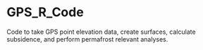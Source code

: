# GPS_R_Code
Code to take GPS point elevation data, create surfaces, calculate subsidence, and perform permafrost relevant analyses.
